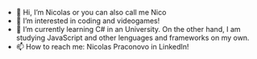 - 👋 Hi, I’m Nicolas or you can also call me Nico
- 👀 I’m interested in coding and videogames!
- 🌱 I’m currently learning C# in an University. On the other hand, I am studying JavaScript and other lenguages and frameworks on my own.
- 📫 How to reach me: Nicolas Praconovo in LinkedIn!
  
<!---- 💞️ I’m looking to collaborate on ... --->
<!---
NicoPraco/NicoPraco is a ✨ special ✨ repository because its `README.md` (this file) appears on your GitHub profile.
You can click the Preview link to take a look at your changes.
--->
